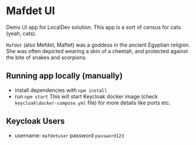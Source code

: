 # Mafdet UI

Demo UI app for LocalDev solution. This app is a sort of census for cats (yeah, cats).

`Mafdet` (also Mefdet, Maftet) was a goddess in the ancient Egyptian religion. She was often depicted wearing a skin of a cheetah, and protected against the bite of snakes and scorpions.

## Running app locally (manually)
- install dependencies with `npm install`
- run `npm start` This will start Keycloak docker image (check `keycloak\docker-compose.yml` file) for more details like ports etc.

## Keycloak Users
- username: `mafdetuser` password `password123`